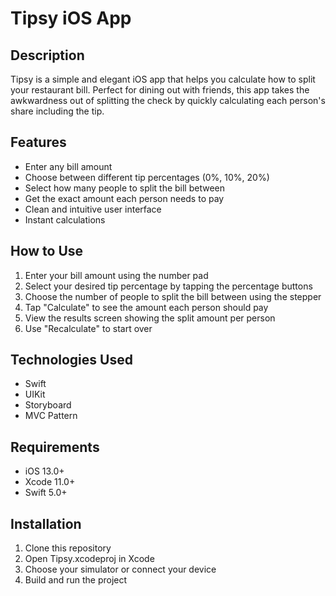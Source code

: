 # Tipsy iOS App

## Description
Tipsy is a simple and elegant iOS app that helps you calculate how to split your restaurant bill. Perfect for dining out with friends, this app takes the awkwardness out of splitting the check by quickly calculating each person's share including the tip.

## Features
- Enter any bill amount
- Choose between different tip percentages (0%, 10%, 20%)
- Select how many people to split the bill between
- Get the exact amount each person needs to pay
- Clean and intuitive user interface
- Instant calculations

## How to Use
1. Enter your bill amount using the number pad
2. Select your desired tip percentage by tapping the percentage buttons
3. Choose the number of people to split the bill between using the stepper
4. Tap "Calculate" to see the amount each person should pay
5. View the results screen showing the split amount per person
6. Use "Recalculate" to start over

## Technologies Used
- Swift
- UIKit
- Storyboard
- MVC Pattern

## Requirements
- iOS 13.0+
- Xcode 11.0+
- Swift 5.0+

## Installation
1. Clone this repository
2. Open Tipsy.xcodeproj in Xcode
3. Choose your simulator or connect your device
4. Build and run the project

